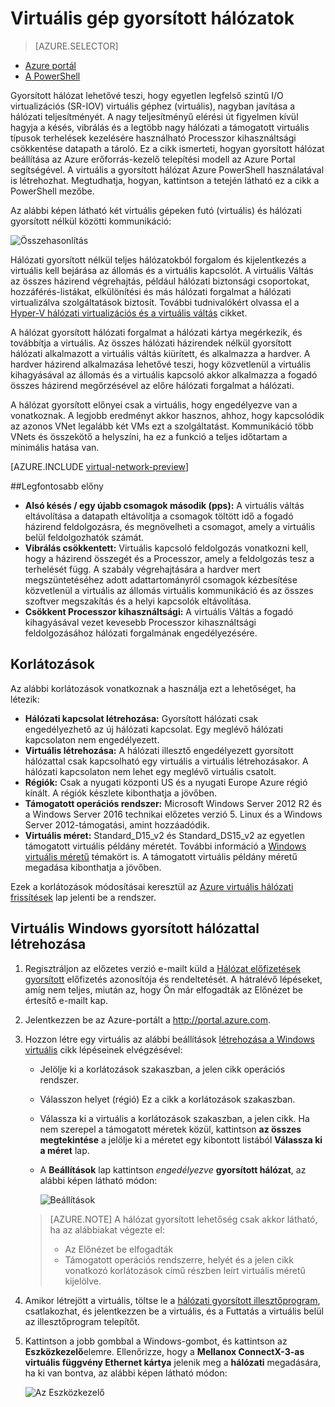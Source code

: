 <properties 
   pageTitle="Virtuális géphez - portálon hálózati gyorsított |} Microsoft Azure"
   description="Megtudhatja, hogy miként gyorsított hálózat beállítása az Azure virtuális gép az Azure-portálon."
   services="virtual-network"
   documentationCenter="na"
   authors="jimdial"
   manager="carmonm"
   editor=""
   tags="azure-resource-manager"
/>
<tags 
   ms.service="virtual-network"
   ms.devlang="na"
   ms.topic="article"
   ms.tgt_pltfrm="na"
   ms.workload="infrastructure-services"
   ms.date="09/26/2016"
   ms.author="jdial" />

# <a name="accelerated-networking-for-a-virtual-machine"></a>Virtuális gép gyorsított hálózatok

> [AZURE.SELECTOR]
- [Azure portál](virtual-network-accelerated-networking-portal.md)
- [A PowerShell](virtual-network-accelerated-networking-powershell.md)

Gyorsított hálózat lehetővé teszi, hogy egyetlen legfelső szintű I/O virtualizációs (SR-IOV) virtuális géphez (virtuális), nagyban javítása a hálózati teljesítményét. A nagy teljesítményű elérési út figyelmen kívül hagyja a késés, vibrálás és a legtöbb nagy hálózati a támogatott virtuális típusok terhelések kezelésére használható Processzor kihasználtsági csökkentése datapath a tároló. Ez a cikk ismerteti, hogyan gyorsított hálózat beállítása az Azure erőforrás-kezelő telepítési modell az Azure Portal segítségével. A virtuális a gyorsított hálózat Azure PowerShell használatával is létrehozhat. Megtudhatja, hogyan, kattintson a tetején látható ez a cikk a PowerShell mezőbe.

Az alábbi képen látható két virtuális gépeken futó (virtuális) és hálózati gyorsított nélkül közötti kommunikáció:

![Összehasonlítás](./media/virtual-network-accelerated-networking-portal/image1.png)

Hálózati gyorsított nélkül teljes hálózatokból forgalom és kijelentkezés a virtuális kell bejárása az állomás és a virtuális kapcsolót. A virtuális Váltás az összes házirend végrehajtás, például hálózati biztonsági csoportokat, hozzáférés-listákat, elkülönítési és más hálózati forgalmat a hálózati virtualizálva szolgáltatások biztosít. További tudnivalókért olvassa el a [Hyper-V hálózati virtualizációs és a virtuális váltás](https://technet.microsoft.com/library/jj945275.aspx) cikket.

A hálózat gyorsított hálózati forgalmat a hálózati kártya megérkezik, és továbbítja a virtuális. Az összes hálózati házirendek nélkül gyorsított hálózati alkalmazott a virtuális váltás kiürített, és alkalmazza a hardver. A hardver házirend alkalmazása lehetővé teszi, hogy közvetlenül a virtuális kihagyásával az állomás és a virtuális kapcsoló akkor alkalmazza a fogadó összes házirend megőrzésével az előre hálózati forgalmat a hálózati.

A hálózat gyorsított előnyei csak a virtuális, hogy engedélyezve van a vonatkoznak. A legjobb eredményt akkor hasznos, ahhoz, hogy kapcsolódik az azonos VNet legalább két VMs ezt a szolgáltatást. Kommunikáció több VNets és összekötő a helyszíni, ha ez a funkció a teljes időtartam a minimális hatása van.

[AZURE.INCLUDE [virtual-network-preview](../../includes/virtual-network-preview.md)]

##<a name="benefits"></a>Legfontosabb előny

- **Alsó késés / egy újabb csomagok második (pps):** A virtuális váltás eltávolítása a datapath eltávolítja a csomagok töltött idő a fogadó házirend feldolgozásra, és megnövelheti a csomagot, amely a virtuális belül feldolgozhatók számát.
- **Vibrálás csökkentett:** Virtuális kapcsoló feldolgozás vonatkozni kell, hogy a házirend összegét és a Processzor, amely a feldolgozás tesz a terhelését függ. A szabály végrehajtására a hardver mert megszüntetéséhez adott adattartományról csomagok kézbesítése közvetlenül a virtuális az állomás virtuális kommunikáció és az összes szoftver megszakítás és a helyi kapcsolók eltávolítása.
- **Csökkent Processzor kihasználtsági:** A virtuális Váltás a fogadó kihagyásával vezet kevesebb Processzor kihasználtsági feldolgozásához hálózati forgalmának engedélyezésére.

## <a name="limitations"></a>Korlátozások

Az alábbi korlátozások vonatkoznak a használja ezt a lehetőséget, ha létezik:
 
- **Hálózati kapcsolat létrehozása:** Gyorsított hálózati csak engedélyezhető az új hálózati kapcsolat.  Egy meglévő hálózati kapcsolaton nem engedélyezett.
- **Virtuális létrehozása:** A hálózati illesztő engedélyezett gyorsított hálózattal csak kapcsolható egy virtuális a virtuális létrehozásakor. A hálózati kapcsolaton nem lehet egy meglévő virtuális csatolt.
- **Régiók:** Csak a nyugati központi US és a nyugati Europe Azure régió kínált. A régiók készlete kibonthatja a jövőben.
- **Támogatott operációs rendszer:** Microsoft Windows Server 2012 R2 és a Windows Server 2016 technikai előzetes verzió 5. Linux és a Windows Server 2012-támogatási, amint hozzáadódik.
- **Virtuális méret:** Standard_D15_v2 és Standard_DS15_v2 az egyetlen támogatott virtuális példány méretét. További információ a [Windows virtuális méretű](../virtual-machines/virtual-machines-windows-sizes.md) témakört is. A támogatott virtuális példány méretű megadása kibonthatja a jövőben.

Ezek a korlátozások módosításai keresztül az [Azure virtuális hálózati frissítések](https://azure.microsoft.com/updates/accelerated-networking-in-preview) lap jelenti be a rendszer.

## <a name="create-a-windows-vm-with-accelerated-networking"></a>Virtuális Windows gyorsított hálózattal létrehozása

1. Regisztráljon az előzetes verzió e-mailt küld a [Hálózat előfizetések gyorsított](mailto:axnpreview@microsoft.com?subject=Request%20to%20enable%20subscription%20%3csubscription%20id%3e) előfizetés azonosítója és rendeltetését. A hátralévő lépéseket, amíg nem teljes, miután az, hogy Ön már elfogadták az Előnézet be értesítő e-mailt kap.
2. Jelentkezzen be az Azure-portált a http://portal.azure.com.
3. Hozzon létre egy virtuális az alábbi beállítások [létrehozása a Windows virtuális](../virtual-machines/virtual-machines-windows-hero-tutorial.md) cikk lépéseinek elvégzésével:
    - Jelölje ki a korlátozások szakaszban, a jelen cikk operációs rendszer.
    - Válasszon helyet (régió) Ez a cikk a korlátozások szakaszban.
    - Válassza ki a virtuális a korlátozások szakaszban, a jelen cikk. Ha nem szerepel a támogatott méretek közül, kattintson **az összes megtekintése** a jelölje ki a méretet egy kibontott listából **Válassza ki a méret** lap.
    - A **Beállítások** lap kattintson *engedélyezve* **gyorsított hálózat**, az alábbi képen látható módon:

        ![Beállítások](./media/virtual-network-accelerated-networking-portal/image3.png)

    >[AZURE.NOTE] A hálózat gyorsított lehetőség csak akkor látható, ha az alábbiakat végezte el:
    >
    >- Az Előnézet be elfogadták
    >- Támogatott operációs rendszerre, helyét és a jelen cikk vonatkozó korlátozások című részben leírt virtuális méretű kijelölve.

5. Amikor létrejött a virtuális, töltse le a [hálózati gyorsított illesztőprogram](https://gallery.technet.microsoft.com/Azure-Accelerated-471b5d84), csatlakozhat, és jelentkezzen be a virtuális, és a Futtatás a virtuális belül az illesztőprogram telepítőt.
6. Kattintson a jobb gombbal a Windows-gombot, és kattintson az **Eszközkezelő**elemre. Ellenőrizze, hogy a **Mellanox ConnectX-3-as virtuális függvény Ethernet kártya** jelenik meg a **hálózati** megadására, ha ki van bontva, az alábbi képen látható módon:

    ![Az Eszközkezelő](./media/virtual-network-accelerated-networking-portal/image2.png)